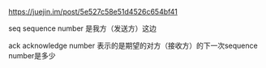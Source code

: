 https://juejin.im/post/5e527c58e51d4526c654bf41 

seq sequence number 是我方（发送方）这边

ack acknowledge number 表示的是期望的对方（接收方）的下一次sequence number是多少